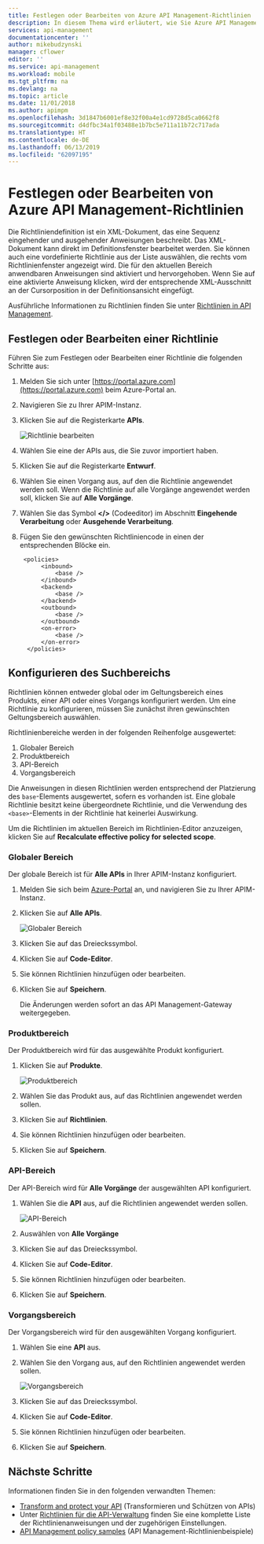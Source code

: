 ```yaml
---
title: Festlegen oder Bearbeiten von Azure API Management-Richtlinien | Microsoft-Dokumentation
description: In diesem Thema wird erläutert, wie Sie Azure API Management-Richtlinien festlegen oder bearbeiten.
services: api-management
documentationcenter: ''
author: mikebudzynski
manager: cflower
editor: ''
ms.service: api-management
ms.workload: mobile
ms.tgt_pltfrm: na
ms.devlang: na
ms.topic: article
ms.date: 11/01/2018
ms.author: apimpm
ms.openlocfilehash: 3d1847b6001ef8e32f00a4e1cd9728d5ca0662f8
ms.sourcegitcommit: d4dfbc34a1f03488e1b7bc5e711a11b72c717ada
ms.translationtype: HT
ms.contentlocale: de-DE
ms.lasthandoff: 06/13/2019
ms.locfileid: "62097195"
---
```

# <a name="how-to-set-or-edit-azure-api-management-policies"></a>Festlegen oder Bearbeiten von Azure API Management-Richtlinien

Die Richtliniendefinition ist ein XML-Dokument, das eine Sequenz eingehender und ausgehender Anweisungen beschreibt. Das XML-Dokument kann direkt im Definitionsfenster bearbeitet werden. Sie können auch eine vordefinierte Richtlinie aus der Liste auswählen, die rechts vom Richtlinienfenster angezeigt wird. Die für den aktuellen Bereich anwendbaren Anweisungen sind aktiviert und hervorgehoben. Wenn Sie auf eine aktivierte Anweisung klicken, wird der entsprechende XML-Ausschnitt an der Cursorposition in der Definitionsansicht eingefügt. 

Ausführliche Informationen zu Richtlinien finden Sie unter [Richtlinien in API Management](api-management-howto-policies.md).

## <a name="set-or-edit-a-policy"></a>Festlegen oder Bearbeiten einer Richtlinie

Führen Sie zum Festlegen oder Bearbeiten einer Richtlinie die folgenden Schritte aus:

1. Melden Sie sich unter [https://portal.azure.com](https://portal.azure.com) beim Azure-Portal an.
2. Navigieren Sie zu Ihrer APIM-Instanz.
3. Klicken Sie auf die Registerkarte **APIs**.

    ![Richtlinie bearbeiten](./media/set-edit-policies/code-editor.png)

4. Wählen Sie eine der APIs aus, die Sie zuvor importiert haben.
5. Klicken Sie auf die Registerkarte **Entwurf**.
6. Wählen Sie einen Vorgang aus, auf den die Richtlinie angewendet werden soll. Wenn die Richtlinie auf alle Vorgänge angewendet werden soll, klicken Sie auf **Alle Vorgänge**.
7. Wählen Sie das Symbol **</>** (Codeeditor) im Abschnitt **Eingehende Verarbeitung** oder **Ausgehende Verarbeitung**.
8. Fügen Sie den gewünschten Richtliniencode in einen der entsprechenden Blöcke ein.
         
        <policies>
             <inbound>
                 <base />
             </inbound>
             <backend>
                 <base />
             </backend>
             <outbound>
                 <base />
             </outbound>
             <on-error>
                 <base />
             </on-error>
         </policies>
 
## <a name="configure-scope"></a>Konfigurieren des Suchbereichs

Richtlinien können entweder global oder im Geltungsbereich eines Produkts, einer API oder eines Vorgangs konfiguriert werden. Um eine Richtlinie zu konfigurieren, müssen Sie zunächst ihren gewünschten Geltungsbereich auswählen.

Richtlinienbereiche werden in der folgenden Reihenfolge ausgewertet:

1. Globaler Bereich
2. Produktbereich
3. API-Bereich
4. Vorgangsbereich

Die Anweisungen in diesen Richtlinien werden entsprechend der Platzierung des `base`-Elements ausgewertet, sofern es vorhanden ist. Eine globale Richtlinie besitzt keine übergeordnete Richtlinie, und die Verwendung des `<base>`-Elements in der Richtlinie hat keinerlei Auswirkung.

Um die Richtlinien im aktuellen Bereich im Richtlinien-Editor anzuzeigen, klicken Sie auf **Recalculate effective policy for selected scope**.

### <a name="global-scope"></a>Globaler Bereich

Der globale Bereich ist für **Alle APIs** in Ihrer APIM-Instanz konfiguriert.

1. Melden Sie sich beim [Azure-Portal](https://portal.azure.com/) an, und navigieren Sie zu Ihrer APIM-Instanz.
2. Klicken Sie auf **Alle APIs**.

    ![Globaler Bereich](./media/api-management-howto-policies/global-scope.png)

3. Klicken Sie auf das Dreieckssymbol.
4. Klicken Sie auf **Code-Editor**.
5. Sie können Richtlinien hinzufügen oder bearbeiten.
6. Klicken Sie auf **Speichern**. 

    Die Änderungen werden sofort an das API Management-Gateway weitergegeben.

### <a name="product-scope"></a>Produktbereich

Der Produktbereich wird für das ausgewählte Produkt konfiguriert.

1. Klicken Sie auf **Produkte**.

    ![Produktbereich](./media/api-management-howto-policies/product-scope.png)

2. Wählen Sie das Produkt aus, auf das Richtlinien angewendet werden sollen.
3. Klicken Sie auf **Richtlinien**.
4. Sie können Richtlinien hinzufügen oder bearbeiten.
5. Klicken Sie auf **Speichern**. 

### <a name="api-scope"></a>API-Bereich

Der API-Bereich wird für **Alle Vorgänge** der ausgewählten API konfiguriert.

1. Wählen Sie die **API** aus, auf die Richtlinien angewendet werden sollen.

    ![API-Bereich](./media/api-management-howto-policies/api-scope.png)

2. Auswählen von **Alle Vorgänge**
3. Klicken Sie auf das Dreieckssymbol.
4. Klicken Sie auf **Code-Editor**.
5. Sie können Richtlinien hinzufügen oder bearbeiten.
6. Klicken Sie auf **Speichern**. 

### <a name="operation-scope"></a>Vorgangsbereich 

Der Vorgangsbereich wird für den ausgewählten Vorgang konfiguriert.

1. Wählen Sie eine **API** aus.
2. Wählen Sie den Vorgang aus, auf den Richtlinien angewendet werden sollen.

    ![Vorgangsbereich](./media/api-management-howto-policies/operation-scope.png)

3. Klicken Sie auf das Dreieckssymbol.
4. Klicken Sie auf **Code-Editor**.
5. Sie können Richtlinien hinzufügen oder bearbeiten.
6. Klicken Sie auf **Speichern**. 

## <a name="next-steps"></a>Nächste Schritte

Informationen finden Sie in den folgenden verwandten Themen:

+ [Transform and protect your API](transform-api.md) (Transformieren und Schützen von APIs)
+ Unter [Richtlinien für die API-Verwaltung](api-management-policy-reference.md) finden Sie eine komplette Liste der Richtlinienanweisungen und der zugehörigen Einstellungen.
+ [API Management policy samples](policy-samples.md) (API Management-Richtlinienbeispiele)